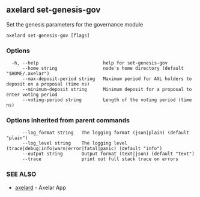 ## axelard set-genesis-gov

Set the genesis parameters for the governance module

```
axelard set-genesis-gov [flags]
```

### Options

```
  -h, --help                        help for set-genesis-gov
      --home string                 node's home directory (default "$HOME/.axelar")
      --max-deposit-period string   Maximum period for AXL holders to deposit on a proposal (time ns)
      --minimum-deposit string      Minimum deposit for a proposal to enter voting period
      --voting-period string        Length of the voting period (time ns)
```

### Options inherited from parent commands

```
      --log_format string   The logging format (json|plain) (default "plain")
      --log_level string    The logging level (trace|debug|info|warn|error|fatal|panic) (default "info")
      --output string       Output format (text|json) (default "text")
      --trace               print out full stack trace on errors
```

### SEE ALSO

- [axelard](/cli-docs/v0_31_2/axelard) - Axelar App
